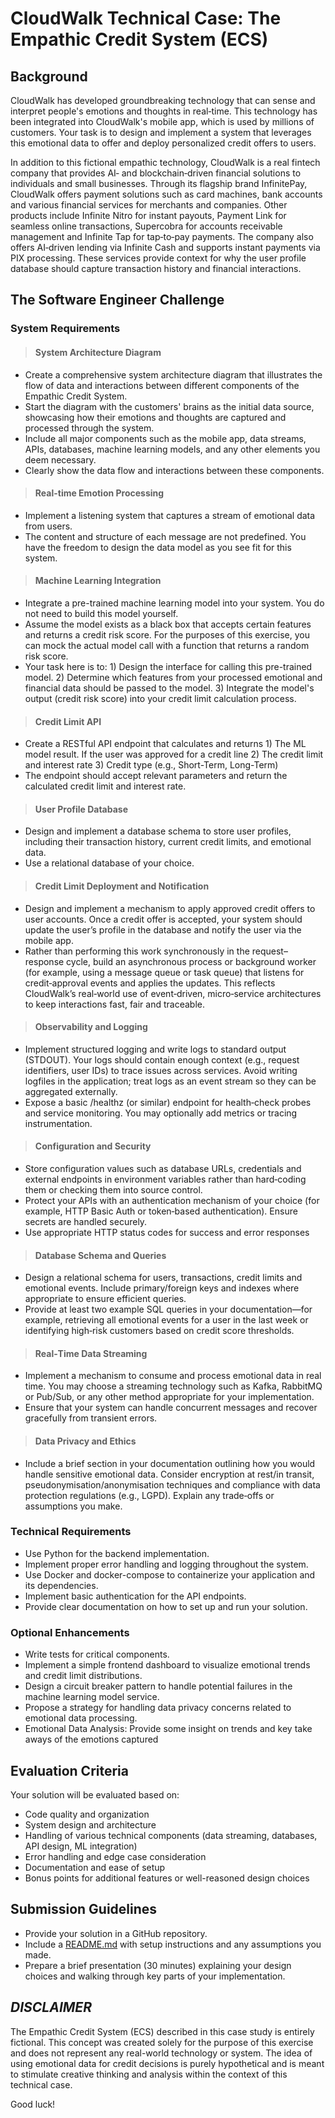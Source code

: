 # CloudWalk Technical Case: The Empathic Credit System (ECS)

## Background

CloudWalk has developed groundbreaking technology that can sense and interpret people's emotions and thoughts in real‑time. This technology has been integrated into CloudWalk's mobile app, which is used by millions of customers. Your task is to design and implement a system that leverages this emotional data to offer and deploy personalized credit offers to users.

In addition to this fictional empathic technology, CloudWalk is a real fintech company that provides AI‑ and blockchain‑driven financial solutions to individuals and small businesses. Through its flagship brand InfinitePay, CloudWalk offers payment solutions such as card machines, bank accounts and various financial services for merchants and companies. Other products include Infinite Nitro for instant payouts, Payment Link for seamless online transactions, Supercobra for accounts receivable management and Infinite Tap for tap‑to‑pay payments. The company also offers AI‑driven lending via Infinite Cash and supports instant payments via PIX processing. These services provide context for why the user profile database should capture transaction history and financial interactions.

## The Software Engineer Challenge

### System Requirements

> #### System Architecture Diagram

- Create a comprehensive system architecture diagram that illustrates the flow of data and interactions between different components of the Empathic Credit System.
- Start the diagram with the customers' brains as the initial data source, showcasing how their emotions and thoughts are captured and processed through the system.
- Include all major components such as the mobile app, data streams, APIs, databases, machine learning models, and any other elements you deem necessary.
- Clearly show the data flow and interactions between these components.

> #### Real-time Emotion Processing

- Implement a listening system that captures a stream of emotional data from users.
- The content and structure of each message are not predefined. You have the freedom to design the data model as you see fit for this system.

> #### Machine Learning Integration

- Integrate a pre-trained machine learning model into your system. You do not need to build this model yourself.
- Assume the model exists as a black box that accepts certain features and returns a credit risk score. For the purposes of this exercise, you can mock the actual model call with a function that returns a random risk score.
- Your task here is to:
      1) Design the interface for calling this pre-trained model.
      2) Determine which features from your processed emotional and financial data should be passed to the model.
      3) Integrate the model's output (credit risk score) into your credit limit calculation process.

> #### Credit Limit API

- Create a RESTful API endpoint that calculates and returns
      1) The ML model result. If the user was approved for a credit line
      2) The credit limit and interest rate
      3) Credit type (e.g., Short-Term, Long-Term)
- The endpoint should accept relevant parameters and return the calculated credit limit and interest rate.

> #### User Profile Database

- Design and implement a database schema to store user profiles, including their transaction history, current credit limits, and emotional data.
- Use a relational database of your choice.

> #### Credit Limit Deployment and Notification

- Design and implement a mechanism to apply approved credit offers to user accounts. Once a credit offer is accepted, your system should update the user’s profile in the database and notify the user via the mobile app.
- Rather than performing this work synchronously in the request–response cycle, build an asynchronous process or background worker (for example, using a message queue or task queue) that listens for credit‑approval events and applies the updates. This reflects CloudWalk’s real‑world use of event‑driven, micro‑service architectures to keep interactions fast, fair and traceable.

> #### Observability and Logging

- Implement structured logging and write logs to standard output (STDOUT). Your logs should contain enough context (e.g., request identifiers, user IDs) to trace issues across services. Avoid writing logfiles in the application; treat logs as an event stream so they can be aggregated externally.
- Expose a basic /healthz (or similar) endpoint for health‑check probes and service monitoring. You may optionally add metrics or tracing instrumentation.

> #### Configuration and Security

- Store configuration values such as database URLs, credentials and external endpoints in environment variables rather than hard‑coding them or checking them into source control.
- Protect your APIs with an authentication mechanism of your choice (for example, HTTP Basic Auth or token‑based authentication). Ensure secrets are handled securely.
- Use appropriate HTTP status codes for success and error responses

> #### Database Schema and Queries

- Design a relational schema for users, transactions, credit limits and emotional events. Include primary/foreign keys and indexes where appropriate to ensure efficient queries.
- Provide at least two example SQL queries in your documentation—for example, retrieving all emotional events for a user in the last week or identifying high‑risk customers based on credit score thresholds.

> #### Real‑Time Data Streaming

- Implement a mechanism to consume and process emotional data in real time. You may choose a streaming technology such as Kafka, RabbitMQ or Pub/Sub, or any other method appropriate for your implementation.
- Ensure that your system can handle concurrent messages and recover gracefully from transient errors.

> #### Data Privacy and Ethics

- Include a brief section in your documentation outlining how you would handle sensitive emotional data. Consider encryption at rest/in transit, pseudonymisation/anonymisation techniques and compliance with data protection regulations (e.g., LGPD). Explain any trade‑offs or assumptions you make.

### Technical Requirements

- Use Python for the backend implementation.
- Implement proper error handling and logging throughout the system.
- Use Docker and docker-compose to containerize your application and its dependencies.
- Implement basic authentication for the API endpoints.
- Provide clear documentation on how to set up and run your solution.

### Optional Enhancements

- Write tests for critical components.
- Implement a simple frontend dashboard to visualize emotional trends and credit limit distributions.
- Design a circuit breaker pattern to handle potential failures in the machine learning model service.
- Propose a strategy for handling data privacy concerns related to emotional data processing.
- Emotional Data Analysis: Provide some insight on trends and key take aways of the emotions captured

## Evaluation Criteria

Your solution will be evaluated based on:

- Code quality and organization
- System design and architecture
- Handling of various technical components (data streaming, databases, API design, ML integration)
- Error handling and edge case consideration
- Documentation and ease of setup
- Bonus points for additional features or well-reasoned design choices

## Submission Guidelines

- Provide your solution in a GitHub repository.
- Include a [README.md](../../README.md) with setup instructions and any assumptions you made.
- Prepare a brief presentation (30 minutes) explaining your design choices and walking through key parts of your implementation.

## *DISCLAIMER*

The Empathic Credit System (ECS) described in this case study is entirely fictional. This concept was created solely for the purpose of this exercise and does not represent any real-world technology or system. The idea of using emotional data for credit decisions is purely hypothetical and is meant to stimulate creative thinking and analysis within the context of this technical case.

Good luck!
